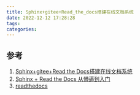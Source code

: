 ```yaml
---
title: Sphinx+gitee+Read_the_docs搭建在线文档系统
date: 2022-12-12 17:28:28
tags:
categories:
---
```


## 参考
1. [Sphinx+gitee+Read the Docs搭建在线文档系统](https://www.bilibili.com/read/cv11923872)
2. [Sphinx + Read the Docs 从懵逼到入门](https://zhuanlan.zhihu.com/p/264647009)
3. [readthedocs](https://readthedocs.org/)